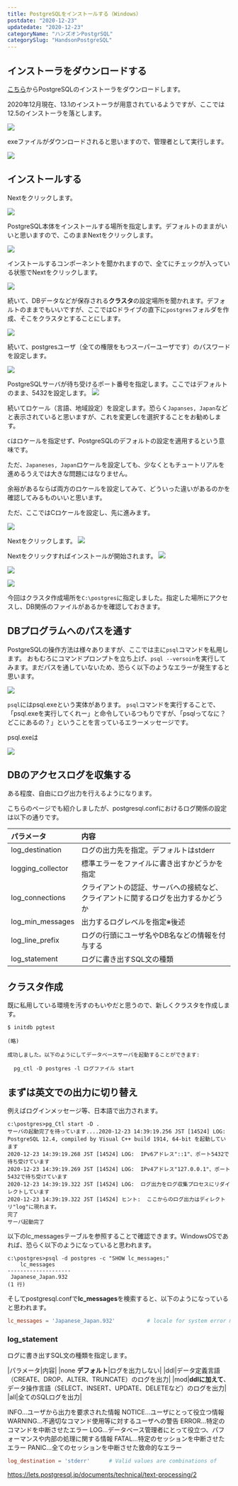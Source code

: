 ```yaml
---
title: PostgreSQLをインストールする（Windows）
postdate: "2020-12-23"
updatedate: "2020-12-23"
categoryName: "ハンズオンPostgrSQL"
categorySlug: "HandsonPostgreSQL"
---
```


<section class="section">

## インストーラをダウンロードする

[こちら](https://www.enterprisedb.com/downloads/postgresql)からPostgreSQLのインストーラをダウンロードします。

2020年12月現在、13.1のインストーラが用意されているようですが、ここでは12.5のインストーラを落とします。

![](images/01.jpg)

exeファイルがダウンロードされると思いますので、管理者として実行します。

![](images/02.jpg)

</section>

<section class="section">

## インストールする

Nextをクリックします。

![](images/03.jpg)

PostgreSQL本体をインストールする場所を指定します。デフォルトのままがいいと思いますので、このままNextをクリックします。

![](images/04.jpg)

インストールするコンポーネントを聞かれますので、全てにチェックが入っている状態でNextをクリックします。

![](images/05.jpg)

続いて、DBデータなどが保存される**クラスタ**の設定場所を聞かれます。デフォルトのままでもいいですが、ここではCドライブの直下に`postgres`フォルダを作成、そこをクラスタとすることにします。

![](images/06.jpg)

続いて、postgresユーザ（全ての権限をもつスーパーユーザです）のパスワードを設定します。

![](images/07.jpg)

PostgreSQLサーバが待ち受けるポート番号を指定します。ここではデフォルトのまま、5432を設定します。
![](images/08.jpg)

続いてロケール（言語、地域設定）を設定します。恐らく`Japanses, Japan`などと表示されていると思いますが、これを変更し`C`を選択することをお勧めします。

`C`はロケールを指定せず、PostgreSQLのデフォルトの設定を適用するという意味です。

ただ、`Japaneses, Japan`ロケールを設定しても、少なくともチュートリアルを進めるうえでは大きな問題にはなりません。

余裕があるならば両方のロケールを設定してみて、どういった違いがあるのかを確認してみるものいいと思います。

ただ、ここではCロケールを設定し、先に進みます。

![](images/09.jpg)

Nextをクリックします。
![](images/10.jpg)

Nextをクリックすればインストールが開始されます。
![](images/11.jpg)


![](images/12.jpg)

![](images/13.jpg)

今回はクラスタ作成場所を`C:\postgres`に指定しました。指定した場所にアクセスし、DB関係のファイルがあるかを確認しておきます。

</section>

<section class="section">

## DBプログラムへのパスを通す

PostgreSQLの操作方法は様々ありますが、ここでは主に`psql`コマンドを私用します。
おもむろにコマンドプロンプトを立ち上げ、`psql --versoin`を実行してみます。まだパスを通していないため、恐らく以下のようなエラーが発生すると思います。

![](images/14.jpg)

`psql`にはpsql.exeという実体があります。
`psql`コマンドを実行することで、「psql.exeを実行してくれー」と命令しているつもりですが、「psqlってなに？どこにあるの？」ということを言っているエラーメッセージです。

psql.exeは

![](images/15.jpg)

</section>

<section class="section">

# DBのアクセスログを収集する

ある程度、自由にログ出力を行えるようになります。

こちらのページでも紹介しましたが、postgresql.confにおけるログ関係の設定は以下の通りです。

|パラメータ|内容|
|:--|:--|
|log_destination|ログの出力先を指定。デフォルトはstderr|
|logging_collector|標準エラーをファイルに書き出すかどうかを指定|
|log_connections|クライアントの認証、サーバへの接続など、クライアントに関するログを出力するかどうか|
|log_min_messages|出力するログレベルを指定※後述|
|log_line_prefix|ログの行頭にユーザ名やDB名などの情報を付与する|
|log_statement|ログに書き出すSQL文の種類|allなら全てのSQL文を出力|

## クラスタ作成

既に私用している環境を汚すのもいやだと思うので、新しくクラスタを作成します。

```console
$ initdb pgtest

(略)

成功しました。以下のようにしてデータベースサーバを起動することができます:

  pg_ctl -D postgres -l ログファイル start
```

## まずは英文での出力に切り替え

例えばログインメッセージ等、日本語で出力されます。

```shell
c:\postgres>pg_Ctl start -D .
サーバの起動完了を待っています....2020-12-23 14:39:19.256 JST [14524] LOG:  PostgreSQL 12.4, compiled by Visual C++ build 1914, 64-bit を起動しています
2020-12-23 14:39:19.268 JST [14524] LOG:  IPv6アドレス"::1"、ポート5432で待ち受けています
2020-12-23 14:39:19.269 JST [14524] LOG:  IPv4アドレス"127.0.0.1"、ポート5432で待ち受けています
2020-12-23 14:39:19.322 JST [14524] LOG:  ログ出力をログ収集プロセスにリダイレクトしています
2020-12-23 14:39:19.322 JST [14524] ヒント:  ここからのログ出力はディレクトリ"log"に現れます。
完了
サーバ起動完了
```

以下のlc_messagesテーブルを参照することで確認できます。WindowsOSであれば、恐らく以下のようになっていると思われます。

```shell
c:\postgres>psql -d postgres -c "SHOW lc_messages;"
    lc_messages
--------------------
 Japanese_Japan.932
(1 行)
```

そしてpostgresql.confで**lc_messages**を検索すると、以下のようになっていると思われます。

```conf
lc_messages = 'Japanese_Japan.932'			# locale for system error message
```

### log_statement

ログに書き出すSQL文の種類を指定します。

|パラメータ|内容|
|none **デフォルト**|ログを出力しない|
|ddl|データ定義言語（CREATE、DROP、ALTER、TRUNCATE）のログを出力|
|mod|**ddlに加えて**、データ操作言語（SELECT、INSERT、UPDATE、DELETEなど）のログを出力|
|all|全てのSQLログを出力|

INFO…ユーザから出力を要求された情報
NOTICE…ユーザにとって役立つ情報
WARNING…不適切なコマンド使用等に対するユーザへの警告
ERROR…特定のコマンドを中断させたエラー
LOG…データベース管理者にとって役立つ、パフォーマンスや内部の処理に関する情報
FATAL…特定のセッションを中断させたエラー
PANIC…全てのセッションを中断させた致命的なエラー

```conf
log_destination = 'stderr'		# Valid values are combinations of
```

https://lets.postgresql.jp/documents/technical/text-processing/2